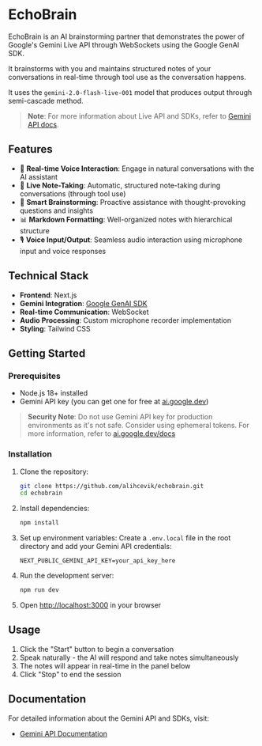 # EchoBrain

EchoBrain is an AI brainstorming partner that demonstrates the power of Google's Gemini Live API through WebSockets using the Google GenAI SDK. 

It brainstorms with you and maintains structured notes of your conversations in real-time through tool use as the conversation happens.

It uses the `gemini-2.0-flash-live-001` model that produces output through semi-cascade method. 

> **Note**: For more information about Live API and SDKs, refer to [Gemini API docs](https://ai.google.dev/docs).

## Features

- 🤖 **Real-time Voice Interaction**: Engage in natural conversations with the AI assistant
- 📝 **Live Note-Taking**: Automatic, structured note-taking during conversations (through tool use)
- 🎯 **Smart Brainstorming**: Proactive assistance with thought-provoking questions and insights
- 📊 **Markdown Formatting**: Well-organized notes with hierarchical structure
- 🎙️ **Voice Input/Output**: Seamless audio interaction using microphone input and voice responses

## Technical Stack

- **Frontend**: Next.js 
- **Gemini Integration**: [Google GenAI SDK](https://ai.google.dev/gemini-api/docs/libraries)
- **Real-time Communication**: WebSocket 
- **Audio Processing**: Custom microphone recorder implementation
- **Styling**: Tailwind CSS

## Getting Started

### Prerequisites

- Node.js 18+ installed
- Gemini API key (you can get one for free at [ai.google.dev](https://ai.google.dev))

> **Security Note**: Do not use Gemini API key for production environments as it's not safe. Consider using ephemeral tokens. For more information, refer to [ai.google.dev/docs](https://ai.google.dev/docs)

### Installation

1. Clone the repository:
   ```bash
   git clone https://github.com/alihcevik/echobrain.git
   cd echobrain
   ```

2. Install dependencies:
   ```bash
   npm install
   ```

3. Set up environment variables:
   Create a `.env.local` file in the root directory and add your Gemini API credentials:
   ```env
   NEXT_PUBLIC_GEMINI_API_KEY=your_api_key_here
   ```

4. Run the development server:
   ```bash
   npm run dev
   ```

5. Open [http://localhost:3000](http://localhost:3000) in your browser

## Usage

1. Click the "Start" button to begin a conversation
2. Speak naturally - the AI will respond and take notes simultaneously
3. The notes will appear in real-time in the panel below
4. Click "Stop" to end the session

## Documentation

For detailed information about the Gemini API and SDKs, visit:
- [Gemini API Documentation](https://ai.google.dev/gemini-api/docs)